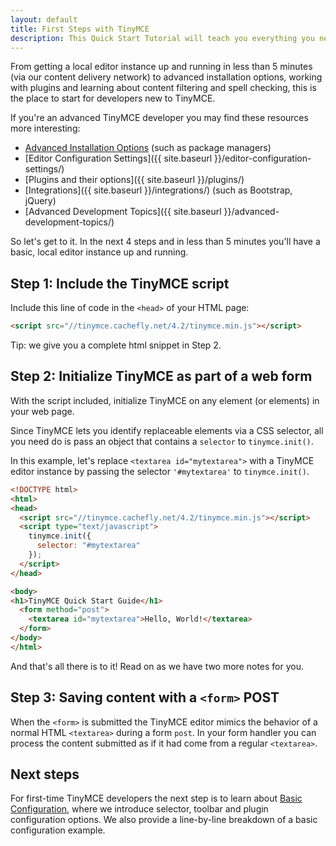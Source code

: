 ```yaml
---
layout: default
title: First Steps with TinyMCE
description: This Quick Start Tutorial will teach you everything you need to know about getting started with TinyMCE.
---
```


From getting a local editor instance up and running in less than 5 minutes (via our content delivery network) to advanced installation options, working with plugins and learning about content filtering and spell checking, this is the place to start for developers new to TinyMCE.

If you're an advanced TinyMCE developer you may find these resources more interesting:

* [Advanced Installation Options](../advanced-installation-options/) (such as package managers)
* [Editor Configuration Settings]({{ site.baseurl }}/editor-configuration-settings/)
* [Plugins and their options]({{ site.baseurl }}/plugins/)
* [Integrations]({{ site.baseurl }}/integrations/) (such as Bootstrap, jQuery)
* [Advanced Development Topics]({{ site.baseurl }}/advanced-development-topics/)

So let's get to it. In the next 4 steps and in less than 5 minutes you'll have a basic, local editor instance up and running.

## Step 1: Include the TinyMCE script

Include this line of code in the `<head>` of your HTML page:

```html
<script src="//tinymce.cachefly.net/4.2/tinymce.min.js"></script>
```

Tip: we give you a complete html snippet in Step 2.


## Step 2: Initialize TinyMCE as part of a web form

With the script included, initialize TinyMCE on any element (or elements) in your web page.

Since TinyMCE lets you identify replaceable elements via a CSS selector, all you need do is pass an object that contains a `selector` to `tinymce.init()`.

In this example, let's replace `<textarea id="mytextarea">` with a TinyMCE editor instance by passing the selector `'#mytextarea'` to `tinymce.init()`.

```html
<!DOCTYPE html>
<html>
<head>
  <script src="//tinymce.cachefly.net/4.2/tinymce.min.js"></script>
  <script type="text/javascript">
    tinymce.init({
      selector: "#mytextarea"
    });
  </script>
</head>

<body>
<h1>TinyMCE Quick Start Guide</h1>
  <form method="post">
    <textarea id="mytextarea">Hello, World!</textarea>
  </form>
</body>
</html>
```

And that's all there is to it! Read on as we have two more notes for you.


## Step 3: Saving content with a `<form>` POST

When the `<form>` is submitted the TinyMCE editor mimics the behavior of a normal HTML `<textarea>` during a form `post`. In your form handler you can process the content submitted as if it had come from a regular `<textarea>`.


## Next steps

For first-time TinyMCE developers the next step is to learn about [Basic Configuration](../basic-configuration/), where we introduce selector, toolbar and plugin configuration options. We also provide a line-by-line breakdown of a basic configuration example.
